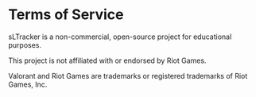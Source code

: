 # Terms of Service

sLTracker is a non-commercial, open-source project for educational purposes.

This project is not affiliated with or endorsed by Riot Games.

Valorant and Riot Games are trademarks or registered trademarks of Riot Games, Inc.
